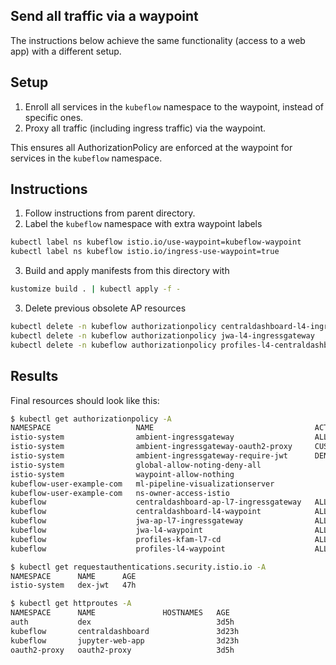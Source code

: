 ## Send all traffic via a waypoint
The instructions below achieve the same functionality (access to a web app) with a different setup.

## Setup
1. Enroll all services in the `kubeflow` namespace to the waypoint, instead of specific ones.
2. Proxy all traffic (including ingress traffic) via the waypoint.

This ensures all AuthorizationPolicy are enforced at the waypoint for services in the `kubeflow` namespace.

## Instructions
1. Follow instructions from parent directory.
2. Label the `kubeflow` namespace with extra waypoint labels
```sh
kubectl label ns kubeflow istio.io/use-waypoint=kubeflow-waypoint
kubectl label ns kubeflow istio.io/ingress-use-waypoint=true
```
3. Build and apply manifests from this directory with
```sh
kustomize build . | kubectl apply -f -
```
3. Delete previous obsolete AP resources
```sh
kubectl delete -n kubeflow authorizationpolicy centraldashboard-l4-ingressgateway
kubectl delete -n kubeflow authorizationpolicy jwa-l4-ingressgateway
kubectl delete -n kubeflow authorizationpolicy profiles-l4-centraldashboard
```

## Results
Final resources should look like this:
```sh
$ kubectl get authorizationpolicy -A
NAMESPACE                   NAME                                    ACTION   AGE
istio-system                ambient-ingressgateway                  ALLOW    3d3h
istio-system                ambient-ingressgateway-oauth2-proxy     CUSTOM   47h
istio-system                ambient-ingressgateway-require-jwt      DENY     47h
istio-system                global-allow-noting-deny-all                     3d4h
istio-system                waypoint-allow-nothing                           2d2h
kubeflow-user-example-com   ml-pipeline-visualizationserver                  4d2h
kubeflow-user-example-com   ns-owner-access-istio                            4d2h
kubeflow                    centraldashboard-ap-l7-ingressgateway   ALLOW    2d1h
kubeflow                    centraldashboard-l4-waypoint            ALLOW    2d1h
kubeflow                    jwa-ap-l7-ingressgateway                ALLOW    47h
kubeflow                    jwa-l4-waypoint                         ALLOW    47h
kubeflow                    profiles-kfam-l7-cd                     ALLOW    47h
kubeflow                    profiles-l4-waypoint                    ALLOW    47h

$ kubectl get requestauthentications.security.istio.io -A
NAMESPACE      NAME      AGE
istio-system   dex-jwt   47h

$ kubectl get httproutes -A                              
NAMESPACE      NAME               HOSTNAMES   AGE
auth           dex                            3d5h
kubeflow       centraldashboard               3d23h
kubeflow       jupyter-web-app                3d23h
oauth2-proxy   oauth2-proxy                   3d5h
```
